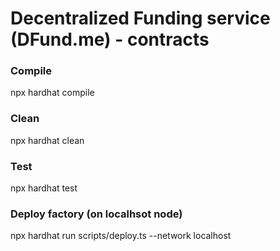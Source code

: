 # Decentralized Funding service (DFund.me) - contracts

### Compile

npx hardhat compile

### Clean

npx hardhat clean

### Test

npx hardhat test

### Deploy factory (on localhsot node)

npx hardhat run scripts/deploy.ts --network localhost
